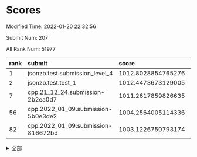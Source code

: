 # Scores

Modified Time: 2022-01-20 22:32:56

Submit Num: 207

All Rank Num: 51977

| rank |               submit               |       score        |       sigma        | pk_num |
| :--- | :--------------------------------- | :----------------- | :----------------- | :----- |
| 1    | jsonzb.test.submission_level_4     | 1012.8028854765276 | 0.8238680927271177 | 1002   |
| 2    | jsonzb.test.test_1                 | 1012.4473673129005 | 0.7897793368954347 | 1006   |
| 7    | cpp.21_12_24.submission-2b2ea0d7   | 1011.2617859826635 | 0.793125086707301  | 1004   |
| 56   | cpp.2022_01_09.submission-5b0e3de2 | 1004.2564005114336 | 0.7144104686556817 | 1003   |
| 82   | cpp.2022_01_09.submission-816672bd | 1003.1226750793174 | 0.716136450019907  | 1008   |


<details>
<summary>全部</summary>

| rank |                 submit                 |       score        |       sigma        | pk_num |
| :--- | :------------------------------------- | :----------------- | :----------------- | :----- |
| 1    | jsonzb.test.submission_level_4         | 1012.8028854765276 | 0.8238680927271177 | 1002   |
| 2    | jsonzb.test.test_1                     | 1012.4473673129005 | 0.7897793368954347 | 1006   |
| 3    | gobigger.level_3.submission_level_3_47 | 1011.7888732890633 | 0.7791918042707687 | 1006   |
| 4    | gobigger.level_3.submission_level_3_21 | 1011.459423140463  | 0.7555567037043585 | 1002   |
| 5    | gobigger.level_3.submission_level_3_29 | 1011.3616873553616 | 0.7477081012863586 | 1007   |
| 6    | gobigger.level_3.submission_level_3_35 | 1011.2829502323955 | 0.7917149803879887 | 1005   |
| 7    | cpp.21_12_24.submission-2b2ea0d7       | 1011.2617859826635 | 0.793125086707301  | 1004   |
| 8    | gobigger.level_3.submission_level_3_11 | 1011.1395007775835 | 0.7677436475805186 | 1004   |
| 9    | gobigger.level_3.submission_level_3_24 | 1010.9635728525714 | 0.7789538625754081 | 1007   |
| 10   | gobigger.level_3.submission_level_3_22 | 1010.9313701740261 | 0.7678818906052067 | 1011   |
| 11   | gobigger.level_3.submission_level_3_19 | 1010.9129883222868 | 0.7572573609486394 | 1005   |
| 12   | gobigger.level_3.submission_level_3_45 | 1010.6779248628467 | 0.7977371436796021 | 1005   |
| 13   | gobigger.level_3.submission_level_3_16 | 1010.6419702277232 | 0.7568121213020652 | 1007   |
| 14   | gobigger.level_3.submission_level_3_20 | 1010.6146991608546 | 0.7689170657941147 | 1005   |
| 15   | gobigger.level_3.submission_level_3_1  | 1010.5144185500939 | 0.7550265988325008 | 1001   |
| 16   | gobigger.level_3.submission_level_3_25 | 1010.4839650514087 | 0.7751973847102818 | 1002   |
| 17   | gobigger.level_3.submission_level_3_49 | 1010.4620058149394 | 0.7735019880227908 | 1003   |
| 18   | gobigger.level_3.submission_level_3_34 | 1010.3912897517306 | 0.7723705302883835 | 1002   |
| 19   | gobigger.level_3.submission_level_3_36 | 1010.3529214955505 | 0.7684192305142445 | 999    |
| 20   | gobigger.level_3.submission_level_3_38 | 1010.3406242690818 | 0.7723678147674367 | 1002   |
| 21   | gobigger.level_3.submission_level_3_32 | 1010.3012816439003 | 0.7563162840656833 | 1007   |
| 22   | gobigger.level_3.submission_level_3_40 | 1010.265134507513  | 0.7422424850965366 | 1008   |
| 23   | gobigger.level_3.submission_level_3_10 | 1010.2201785384763 | 0.7660366967988418 | 1004   |
| 24   | gobigger.level_3.submission_level_3_26 | 1010.1918593229494 | 0.7503976296880157 | 1011   |
| 25   | gobigger.level_3.submission_level_3_42 | 1010.1441974313633 | 0.7747462888431094 | 1004   |
| 26   | gobigger.level_3.submission_level_3_23 | 1010.1238393893314 | 0.7572044122174884 | 999    |
| 27   | gobigger.level_3.submission_level_3_13 | 1010.0567870320166 | 0.7560333129411754 | 1004   |
| 28   | gobigger.level_3.submission_level_3_5  | 1009.8185557273705 | 0.7481910999419283 | 1003   |
| 29   | gobigger.level_3.submission_level_3_14 | 1009.7027369336081 | 0.7536077555066824 | 1004   |
| 30   | gobigger.level_3.submission_level_3_33 | 1009.6773952888042 | 0.7463404677620086 | 1001   |
| 31   | gobigger.level_3.submission_level_3_48 | 1009.6529011539665 | 0.7461385265970032 | 1006   |
| 32   | gobigger.level_3.submission_level_3_28 | 1009.6372498198024 | 0.746506141712475  | 1006   |
| 33   | gobigger.level_3.submission_level_3_43 | 1009.6320684680006 | 0.7400284838853647 | 1003   |
| 34   | gobigger.level_3.submission_level_3_46 | 1009.6054284634503 | 0.7511480629729341 | 1008   |
| 35   | gobigger.level_3.submission_level_3_41 | 1009.5792263842208 | 0.7533247154401349 | 1003   |
| 36   | gobigger.level_3.submission_level_3_0  | 1009.5651808036841 | 0.7495101716460854 | 1004   |
| 37   | gobigger.level_3.submission_level_3_37 | 1009.4973067983682 | 0.7560374496507389 | 1003   |
| 38   | gobigger.level_3.submission_level_3_12 | 1009.442298262635  | 0.7542753965141059 | 1008   |
| 39   | gobigger.level_3.submission_level_3_8  | 1009.4298172158439 | 0.7316498357834693 | 1009   |
| 40   | gobigger.level_3.submission_level_3_7  | 1009.4182544233528 | 0.7465813525067978 | 1005   |
| 41   | gobigger.level_3.submission_level_3_15 | 1009.411620127169  | 0.7619229562726492 | 1005   |
| 42   | gobigger.level_3.submission_level_3_27 | 1009.3612937032523 | 0.7410212505281358 | 1004   |
| 43   | gobigger.level_3.submission_level_3_6  | 1009.3534991470416 | 0.7520236066664198 | 1008   |
| 44   | gobigger.level_3.submission_level_3_3  | 1009.3216083221809 | 0.7300497401443788 | 1008   |
| 45   | gobigger.level_3.submission_level_3_2  | 1009.2630338019413 | 0.7532939519472986 | 1005   |
| 46   | gobigger.level_3.submission_level_3_4  | 1009.1850983242286 | 0.7538303921812    | 1005   |
| 47   | gobigger.level_3.submission_level_3_17 | 1009.1796054788616 | 0.7480241587511384 | 1007   |
| 48   | gobigger.level_3.submission_level_3_39 | 1009.1334206341288 | 0.7481625188019456 | 1002   |
| 49   | gobigger.level_3.submission_level_3_9  | 1009.089829334198  | 0.781420201363042  | 999    |
| 50   | gobigger.level_3.submission_level_3_18 | 1008.8043289614952 | 0.7359189977125211 | 1006   |
| 51   | gobigger.level_3.submission_level_3_31 | 1008.7168450594327 | 0.7475198432017747 | 998    |
| 52   | gobigger.level_3.submission_level_3_30 | 1008.2157988809828 | 0.7418050190030587 | 1005   |
| 53   | gobigger.level_3.submission_level_3_44 | 1008.184052350936  | 0.7339109726040735 | 1006   |
| 54   | gobigger.level_1.submission_level_1_29 | 1004.7371862315331 | 0.7174118251136574 | 1007   |
| 55   | gobigger.level_1.submission_level_1_40 | 1004.6992128638537 | 0.7036905321121748 | 1002   |
| 56   | cpp.2022_01_09.submission-5b0e3de2     | 1004.2564005114336 | 0.7144104686556817 | 1003   |
| 57   | gobigger.level_1.submission_level_1_23 | 1004.2256365869507 | 0.7305768800703197 | 1004   |
| 58   | gobigger.level_1.submission_level_1_0  | 1004.197592049911  | 0.7212858873780694 | 1000   |
| 59   | gobigger.level_1.submission_level_1_9  | 1004.1968828452154 | 0.7210676500180667 | 1012   |
| 60   | gobigger.level_1.submission_level_1_18 | 1004.1480862398587 | 0.7194695008657939 | 1002   |
| 61   | gobigger.level_1.submission_level_1_21 | 1004.0405334425928 | 0.7267129563235495 | 1003   |
| 62   | gobigger.level_1.submission_level_1_5  | 1004.0030296247321 | 0.7181560964377883 | 1008   |
| 63   | gobigger.level_1.submission_level_1_12 | 1003.7457123158782 | 0.7065423275741787 | 1003   |
| 64   | gobigger.level_1.submission_level_1_8  | 1003.7429774330366 | 0.7159680135759189 | 1003   |
| 65   | gobigger.level_1.submission_level_1_7  | 1003.6825775767719 | 0.7054501478807477 | 1006   |
| 66   | gobigger.level_1.submission_level_1_46 | 1003.6758741891255 | 0.7107145133028762 | 1007   |
| 67   | gobigger.level_1.submission_level_1_41 | 1003.5990390028812 | 0.718976380341742  | 1004   |
| 68   | gobigger.level_1.submission_level_1_16 | 1003.4629542032727 | 0.7127315786415068 | 1005   |
| 69   | gobigger.level_1.submission_level_1_11 | 1003.43683692535   | 0.7225342479323618 | 1003   |
| 70   | gobigger.level_1.submission_level_1_15 | 1003.3997107188732 | 0.7127145899190048 | 1006   |
| 71   | gobigger.level_1.submission_level_1_30 | 1003.346113506166  | 0.7235389130305766 | 1004   |
| 72   | gobigger.level_1.submission_level_1_2  | 1003.283290314987  | 0.7168169141831049 | 1004   |
| 73   | gobigger.level_1.submission_level_1_27 | 1003.2748433258471 | 0.7179614477965333 | 1007   |
| 74   | gobigger.level_1.submission_level_1_20 | 1003.2676171636971 | 0.7166962880730937 | 1005   |
| 75   | gobigger.level_1.submission_level_1_28 | 1003.2395274030479 | 0.7171182842357502 | 1002   |
| 76   | gobigger.level_1.submission_level_1_25 | 1003.2137803495106 | 0.7243006467663496 | 1000   |
| 77   | gobigger.level_1.submission_level_1_10 | 1003.2131318599256 | 0.7047261192512299 | 1007   |
| 78   | gobigger.level_1.submission_level_1_34 | 1003.2063637499642 | 0.7127855046219573 | 1001   |
| 79   | gobigger.level_1.submission_level_1_4  | 1003.1606859963329 | 0.7194106706593754 | 1004   |
| 80   | gobigger.level_1.submission_level_1_44 | 1003.1561183306724 | 0.71863058540477   | 1002   |
| 81   | gobigger.level_1.submission_level_1_24 | 1003.1257155547826 | 0.7123874815667044 | 1003   |
| 82   | cpp.2022_01_09.submission-816672bd     | 1003.1226750793174 | 0.716136450019907  | 1008   |
| 83   | gobigger.level_1.submission_level_1_26 | 1002.9407134300717 | 0.7214033359590812 | 1005   |
| 84   | gobigger.level_1.submission_level_1_47 | 1002.927625959182  | 0.7264881433467    | 1007   |
| 85   | gobigger.level_1.submission_level_1_6  | 1002.8940344633631 | 0.7165390166586377 | 1003   |
| 86   | gobigger.level_1.submission_level_1_43 | 1002.8505550445008 | 0.7165843681296494 | 1007   |
| 87   | gobigger.level_1.submission_level_1_36 | 1002.7491819895197 | 0.7201747136768907 | 1005   |
| 88   | gobigger.level_1.submission_level_1_42 | 1002.7256070454612 | 0.704897024168849  | 1009   |
| 89   | gobigger.level_1.submission_level_1_17 | 1002.7176561072662 | 0.705141109910911  | 1000   |
| 90   | gobigger.level_1.submission_level_1_31 | 1002.7152979825718 | 0.7074304431686682 | 1010   |
| 91   | gobigger.level_1.submission_level_1_14 | 1002.4942679856238 | 0.7161804563861699 | 1004   |
| 92   | gobigger.level_1.submission_level_1_35 | 1002.4706704430909 | 0.7099666153778201 | 1011   |
| 93   | gobigger.level_1.submission_level_1_3  | 1002.4410202881779 | 0.7155099068286329 | 1003   |
| 94   | gobigger.level_1.submission_level_1_33 | 1002.3887917118543 | 0.7020330747625831 | 999    |
| 95   | gobigger.level_1.submission_level_1_1  | 1002.3345326171398 | 0.7084624208002892 | 1004   |
| 96   | gobigger.level_1.submission_level_1_19 | 1002.2959583319673 | 0.7168696484202267 | 1007   |
| 97   | gobigger.level_1.submission_level_1_13 | 1002.1414729505417 | 0.7248171697067166 | 1003   |
| 98   | gobigger.level_1.submission_level_1_39 | 1002.1069150649024 | 0.7122041944322377 | 1004   |
| 99   | gobigger.level_1.submission_level_1_37 | 1002.0522590103643 | 0.7126792934366183 | 1006   |
| 100  | gobigger.level_1.submission_level_1_38 | 1002.0239947934778 | 0.7162030447558789 | 1003   |
| 101  | gobigger.level_1.submission_level_1_45 | 1002.0213287156237 | 0.7201090740404636 | 1003   |
| 102  | gobigger.level_1.submission_level_1_32 | 1001.8192778032663 | 0.7117919135665062 | 1004   |
| 103  | gobigger.level_1.submission_level_1_48 | 1001.7630484835    | 0.7172758821847479 | 1004   |
| 104  | gobigger.level_1.submission_level_1_22 | 1001.7594154026613 | 0.7092318646558433 | 1009   |
| 105  | gobigger.level_1.submission_level_1_49 | 1001.5130435709214 | 0.7106098930725532 | 1005   |
| 106  | gobigger.random.submission_random_40   | 997.3487411833654  | 0.7051889263437702 | 1000   |
| 107  | gobigger.random.submission_random_2    | 997.1286491843499  | 0.7136993038385185 | 1009   |
| 108  | gobigger.random.submission_random_5    | 996.9701487464143  | 0.7068745414267923 | 1007   |
| 109  | gobigger.random.submission_random_36   | 996.9609238262074  | 0.7111819766370967 | 1003   |
| 110  | gobigger.random.submission_random_20   | 996.890846403186   | 0.703811142060215  | 1008   |
| 111  | gobigger.random.submission_random_41   | 996.8579118075774  | 0.7047648834051639 | 1003   |
| 112  | gobigger.random.submission_random_9    | 996.7649855773706  | 0.7088266622526891 | 1002   |
| 113  | gobigger.random.submission_random_6    | 996.7641297159483  | 0.7006482125668374 | 1004   |
| 114  | gobigger.random.submission_random_17   | 996.7453676908609  | 0.7025351022639893 | 1005   |
| 115  | gobigger.random.submission_random_14   | 996.698660036965   | 0.7046532184090765 | 1006   |
| 116  | gobigger.random.submission_random_22   | 996.6870329203156  | 0.707855072985125  | 1005   |
| 117  | gobigger.random.submission_random_31   | 996.6216335848376  | 0.7127652336025234 | 1005   |
| 118  | gobigger.random.submission_random_42   | 996.6011576481451  | 0.7026018296393671 | 1007   |
| 119  | gobigger.random.submission_random_27   | 996.4451410335392  | 0.6963855797289576 | 1010   |
| 120  | gobigger.random.submission_random_19   | 996.3717746361449  | 0.7047758090696018 | 1004   |
| 121  | gobigger.random.submission_random_44   | 996.3518657928529  | 0.7089995455717635 | 1008   |
| 122  | gobigger.random.submission_random_32   | 996.3076023705937  | 0.7034269296385989 | 1001   |
| 123  | gobigger.random.submission_random_33   | 996.2462996057895  | 0.7127063157133925 | 1005   |
| 124  | gobigger.random.submission_random_24   | 996.2371938613933  | 0.713778864267102  | 1003   |
| 125  | gobigger.random.submission_random_15   | 996.1893515826254  | 0.7007125702261832 | 1006   |
| 126  | gobigger.random.submission_random_46   | 996.1874191442001  | 0.7125900732027345 | 1001   |
| 127  | gobigger.random.submission_random_29   | 996.1658428397479  | 0.700817260302522  | 1007   |
| 128  | gobigger.random.submission_random_18   | 996.1356294854586  | 0.7157300857625103 | 1005   |
| 129  | gobigger.random.submission_random_37   | 996.0208842402832  | 0.7025413597676071 | 1005   |
| 130  | gobigger.random.submission_random_12   | 995.9882891174773  | 0.7133577692652936 | 1007   |
| 131  | gobigger.random.submission_random_0    | 995.9769833130493  | 0.7142302746325654 | 1003   |
| 132  | gobigger.random.submission_random_48   | 995.9595353053476  | 0.7255180494111437 | 1002   |
| 133  | gobigger.random.submission_random_3    | 995.9574349030859  | 0.7175641734226438 | 1000   |
| 134  | gobigger.random.submission_random_45   | 995.9518038876239  | 0.7098927396916374 | 1005   |
| 135  | gobigger.random.submission_random_28   | 995.8990322543572  | 0.7155591630706946 | 1006   |
| 136  | gobigger.random.submission_random_13   | 995.8701104273129  | 0.6940428936562446 | 1007   |
| 137  | gobigger.random.submission_random_43   | 995.8120906870328  | 0.7149721168188999 | 1004   |
| 138  | gobigger.random.submission_random_1    | 995.8105155575159  | 0.6946805092004923 | 1003   |
| 139  | gobigger.random.submission_random_11   | 995.7775673150538  | 0.7141938019342928 | 1003   |
| 140  | gobigger.random.submission_random_16   | 995.7750709125918  | 0.7081168015814875 | 1006   |
| 141  | gobigger.random.submission_random_47   | 995.6898457457306  | 0.7029092473243131 | 1005   |
| 142  | gobigger.random.submission_random_35   | 995.5810348363794  | 0.7163108646639118 | 1007   |
| 143  | gobigger.random.submission_random_26   | 995.5587215650643  | 0.708077132330082  | 1002   |
| 144  | gobigger.random.submission_random_4    | 995.554037249964   | 0.7159108636651423 | 1004   |
| 145  | gobigger.random.submission_random_39   | 995.5320137274805  | 0.710112993913669  | 1004   |
| 146  | gobigger.random.submission_random_25   | 995.5191617522323  | 0.7186242308223934 | 1004   |
| 147  | gobigger.random.submission_random_21   | 995.4761843369178  | 0.7140618111856563 | 1000   |
| 148  | gobigger.random.submission_random_23   | 995.3951117282289  | 0.7133184640409878 | 1003   |
| 149  | gobigger.random.submission_random_10   | 995.3402244624158  | 0.722781455572844  | 1004   |
| 150  | gobigger.random.submission_random_30   | 995.2931807058236  | 0.7230500205079249 | 1000   |
| 151  | gobigger.random.submission_random_7    | 995.1896261858459  | 0.7279320653414457 | 1005   |
| 152  | gobigger.random.submission_random_38   | 995.0764436332265  | 0.7239370255383698 | 1004   |
| 153  | gobigger.random.submission_random_49   | 994.5004482207752  | 0.7130097186976572 | 1005   |
| 154  | gobigger.random.submission_random_34   | 994.2847756773072  | 0.7075491709098629 | 1003   |
| 155  | gobigger.random.submission_random_8    | 994.1390667441376  | 0.7183454217989786 | 1005   |
| 156  | gobigger.level_2.submission_level_2_11 | 993.818138353216   | 0.7335531442435607 | 1001   |
| 157  | gobigger.level_2.submission_level_2_31 | 993.527134516522   | 0.7512729866724979 | 1003   |
| 158  | gobigger.level_2.submission_level_2_20 | 993.4550787933982  | 0.7339263672548084 | 1009   |
| 159  | gobigger.level_2.submission_level_2_0  | 993.3617484304181  | 0.7486756411733646 | 1004   |
| 160  | gobigger.level_2.submission_level_2_4  | 993.0848431348156  | 0.7305691342336269 | 1003   |
| 161  | gobigger.level_2.submission_level_2_13 | 993.0440501147742  | 0.743110091466534  | 1007   |
| 162  | gobigger.level_2.submission_level_2_44 | 993.0385268758358  | 0.7359126689058378 | 1002   |
| 163  | gobigger.level_2.submission_level_2_45 | 992.9033061908335  | 0.728904557347105  | 1004   |
| 164  | gobigger.level_2.submission_level_2_29 | 992.8891108894579  | 0.7554673863546939 | 1006   |
| 165  | gobigger.level_2.submission_level_2_36 | 992.752093173518   | 0.740015016892517  | 1006   |
| 166  | gobigger.level_2.submission_level_2_19 | 992.7260788361522  | 0.7524225099639154 | 1003   |
| 167  | gobigger.level_2.submission_level_2_34 | 992.6391360349893  | 0.7538199945323831 | 1009   |
| 168  | gobigger.level_2.submission_level_2_18 | 992.6215409209154  | 0.7494466671782212 | 1005   |
| 169  | gobigger.level_2.submission_level_2_2  | 992.6180153125321  | 0.7474780139723205 | 1001   |
| 170  | gobigger.level_2.submission_level_2_46 | 992.6145406078774  | 0.7497155171367973 | 1001   |
| 171  | gobigger.level_2.submission_level_2_10 | 992.5702008529156  | 0.7346981686142467 | 1001   |
| 172  | gobigger.level_2.submission_level_2_32 | 992.4645043397292  | 0.7464894328113143 | 1003   |
| 173  | gobigger.level_2.submission_level_2_21 | 992.4141403310488  | 0.7361628122957672 | 1007   |
| 174  | gobigger.level_2.submission_level_2_14 | 992.3629271466642  | 0.7491599928335873 | 1002   |
| 175  | gobigger.level_2.submission_level_2_24 | 992.3302423576789  | 0.7441927219408215 | 1006   |
| 176  | gobigger.level_2.submission_level_2_49 | 992.3289789977536  | 0.7380544738299556 | 1004   |
| 177  | gobigger.level_2.submission_level_2_17 | 992.2831533851937  | 0.7412530722225622 | 1001   |
| 178  | gobigger.level_2.submission_level_2_22 | 992.2261791845946  | 0.7402908060853263 | 1003   |
| 179  | gobigger.level_2.submission_level_2_9  | 992.2004465331906  | 0.7379442816081065 | 1007   |
| 180  | gobigger.level_2.submission_level_2_3  | 992.1599782248804  | 0.7345636983123578 | 1005   |
| 181  | gobigger.level_2.submission_level_2_28 | 992.0157226380383  | 0.7340373859055904 | 1003   |
| 182  | gobigger.level_2.submission_level_2_35 | 991.9862432999095  | 0.7657143014317258 | 997    |
| 183  | gobigger.level_2.submission_level_2_5  | 991.9851429522187  | 0.7430951925810861 | 1004   |
| 184  | gobigger.level_2.submission_level_2_30 | 991.8050010674262  | 0.7643683529537365 | 1002   |
| 185  | gobigger.level_2.submission_level_2_43 | 991.7345319741078  | 0.761333620680084  | 1002   |
| 186  | gobigger.level_2.submission_level_2_25 | 991.6960106021204  | 0.7400199422492701 | 1006   |
| 187  | gobigger.level_2.submission_level_2_40 | 991.6735624690234  | 0.7394663377235202 | 1005   |
| 188  | gobigger.level_2.submission_level_2_33 | 991.6701696017687  | 0.7483481897438234 | 1006   |
| 189  | gobigger.level_2.submission_level_2_8  | 991.6665921576254  | 0.7512617794931911 | 1000   |
| 190  | gobigger.level_2.submission_level_2_26 | 991.5753367592905  | 0.7490155817488134 | 1003   |
| 191  | gobigger.level_2.submission_level_2_15 | 991.5451797300902  | 0.7308336701186315 | 1003   |
| 192  | gobigger.level_2.submission_level_2_42 | 991.5384878055899  | 0.7675245847325665 | 1005   |
| 193  | gobigger.level_2.submission_level_2_47 | 991.5252794011565  | 0.7373725296363404 | 1002   |
| 194  | gobigger.level_2.submission_level_2_6  | 991.4784316397663  | 0.7426248396636804 | 1007   |
| 195  | gobigger.level_2.submission_level_2_27 | 991.346128389169   | 0.7373866300951504 | 1008   |
| 196  | gobigger.level_2.submission_level_2_37 | 991.305202171643   | 0.743831303570589  | 1000   |
| 197  | gobigger.level_2.submission_level_2_12 | 991.2634060941884  | 0.7655096394139869 | 1007   |
| 198  | gobigger.level_2.submission_level_2_1  | 991.2552587865476  | 0.7611170104650318 | 1007   |
| 199  | gobigger.level_2.submission_level_2_23 | 991.2191874869992  | 0.7513115963342581 | 1006   |
| 200  | gobigger.level_2.submission_level_2_41 | 991.1697274058934  | 0.7427421479627304 | 1001   |
| 201  | gobigger.level_2.submission_level_2_16 | 991.1335188405773  | 0.7505055113334003 | 1001   |
| 202  | gobigger.level_2.submission_level_2_7  | 991.0039661242716  | 0.7514337345947419 | 1008   |
| 203  | gobigger.level_2.submission_level_2_48 | 990.995799743088   | 0.7631216859989024 | 1008   |
| 204  | gobigger.level_2.submission_level_2_38 | 990.7416686980159  | 0.7613097761472085 | 1006   |
| 205  | gobigger.level_2.submission_level_2_39 | 990.4998794028046  | 0.7649985714928105 | 998    |
| 206  | gobigger.none.submission_none_1        | 978.1233713641191  | 1.3250195921365115 | 1005   |
| 207  | gobigger.none.submission_none_0        | 977.8488030979762  | 1.3120761623506434 | 1005   |

</details>